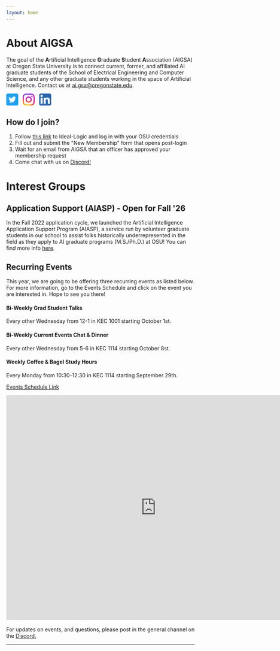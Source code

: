 ```yaml
---
layout: home
---
```


# About AIGSA
The goal of the **A**rtificial **I**ntelligence **G**raduate **S**tudent **A**ssociation (AIGSA) at Oregon State University is to connect current, former, and affiliated AI graduate students of the School of Electrical Engineering and Computer Science, and any other graduate students working in the space of Artificial Intelligence. Contact us at [ai.gsa@oregonstate.edu](mailto:ai.gsa@oregonstate.edu).

[<img src="assets/images/twitter_logo.png" width="32">](https://twitter.com/osu_aigsa)&nbsp;&nbsp;&nbsp;[<img src="assets/images/instagram_logo.png" width="32">](https://www.instagram.com/osu_aigsa/)&nbsp;&nbsp;&nbsp;[<img src="assets/images/linkedin_logo.png" width="32" >](https://www.linkedin.com/company/osu-aigsa)

## How do I join?
1. Follow [this link](https://apps.ideal-logic.com/osusee?key=F3T9-25VWY_5878-CZ4R_f7b06f23) to Ideal-Logic and log in with your OSU credentials
2. Fill out and submit the "New Membership" form that opens post-login
3. Wait for an email from AIGSA that an officer has approved your membership request
4. Come chat with us on [Discord!](https://discord.gg/wGrtzFM8sJ)

# Interest Groups

## Application Support (AIASP) - Open for Fall '26
In the Fall 2022 application cycle, we launched the Artificial Intelligence Application Support Program (AIASP), a service run by volunteer graduate students in our school to assist folks historically underrepresented in the field as they apply to AI graduate programs (M.S./Ph.D.) at OSU! You can find more info [here](https://www.aigsa.club/aiasp).

## Recurring Events

This year, we are going to be offering three recurring events as listed below. For more information, go to the Events Schedule and click on the event you are interested in. Hope to see you there!

#### Bi-Weekly Grad Student Talks 
Every other Wednesday from 12-1 in KEC 1001 starting October 1st. 
#### Bi-Weekly Current Events Chat & Dinner
Every other Wednesday from 5-6 in KEC 1114 starting October 8st. 
#### Weekly Coffee & Bagel Study Hours
Every Monday from 10:30-12:30 in KEC 1114 starting September 29th.

[Events Schedule Link](https://calendar.google.com/calendar/embed?src=frnkhdgs8%40gmail.com&ctz=America%2FLos_Angeles)

<iframe src="https://calendar.google.com/calendar/embed?src=frnkhdgs8%40gmail.com&ctz=America%2FLos_Angeles" 
        style="border: 0" 
        width="800" 
        height="600" 
        frameborder="0" 
        scrolling="no">
</iframe>


For updates on events, and questions, please post in the general channel on the [Discord.](https://discord.gg/wGrtzFM8sJ)

---
